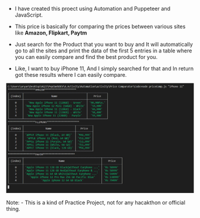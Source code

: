 * I have created this proect using Automation and Puppeteer and JavaScript.

* This price is basically for comparing the prices between various sites like **Amazon, Flipkart, Paytm**

* Just search for the Product that you want to buy and It will automatically go to all the sites and print the data of the first 5 entries in a table where you can easily compare and find the best product for you.

* Like, I want to buy iPhone 11, And I simply searched for that and In return got these results where I can easily compare.

![alt text](https://github.com/aryang23/Automation_Price_Comparison/blob/main/img3.png)

Note: - This is a kind of Practice Project, not for any hacakthon or official thing.

